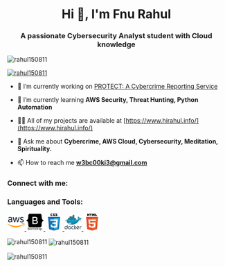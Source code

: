 <h1 align="center">Hi 👋, I'm Fnu Rahul</h1>
<h3 align="center">A passionate Cybersecurity Analyst student with Cloud knowledge</h3>

<p align="left"> <img src="https://komarev.com/ghpvc/?username=rahul150811&label=Profile%20views&color=0e75b6&style=flat" alt="rahul150811" /> </p>

<p align="left"> <a href="https://github.com/ryo-ma/github-profile-trophy"><img src="https://github-profile-trophy.vercel.app/?username=rahul150811" alt="rahul150811" /></a> </p>

- 🔭 I’m currently working on [PROTECT: A Cybercrime Reporting Service](https://www.protectnow.info)

- 🌱 I’m currently learning **AWS Security, Threat Hunting, Python Automation**

- 👨‍💻 All of my projects are available at [https://www.hirahul.info/](https://www.hirahul.info/)

- 💬 Ask me about **Cybercrime, AWS Cloud, Cybersecurity, Meditation, Spirituality.**

- 📫 How to reach me **w3bc00ki3@gmail.com**

<h3 align="left">Connect with me:</h3>
<p align="left">
</p>

<h3 align="left">Languages and Tools:</h3>
<p align="left"> <a href="https://aws.amazon.com" target="_blank" rel="noreferrer"> <img src="https://raw.githubusercontent.com/devicons/devicon/master/icons/amazonwebservices/amazonwebservices-original-wordmark.svg" alt="aws" width="40" height="40"/> </a> <a href="https://getbootstrap.com" target="_blank" rel="noreferrer"> <img src="https://raw.githubusercontent.com/devicons/devicon/master/icons/bootstrap/bootstrap-plain-wordmark.svg" alt="bootstrap" width="40" height="40"/> </a> <a href="https://www.w3schools.com/css/" target="_blank" rel="noreferrer"> <img src="https://raw.githubusercontent.com/devicons/devicon/master/icons/css3/css3-original-wordmark.svg" alt="css3" width="40" height="40"/> </a> <a href="https://www.docker.com/" target="_blank" rel="noreferrer"> <img src="https://raw.githubusercontent.com/devicons/devicon/master/icons/docker/docker-original-wordmark.svg" alt="docker" width="40" height="40"/> </a> <a href="https://www.w3.org/html/" target="_blank" rel="noreferrer"> <img src="https://raw.githubusercontent.com/devicons/devicon/master/icons/html5/html5-original-wordmark.svg" alt="html5" width="40" height="40"/> </a> </p>

<p><img align="left" src="https://github-readme-stats.vercel.app/api/top-langs?username=rahul150811&show_icons=true&locale=en&layout=compact" alt="rahul150811" /></p>

<p>&nbsp;<img align="center" src="https://github-readme-stats.vercel.app/api?username=rahul150811&show_icons=true&locale=en" alt="rahul150811" /></p>

<p><img align="center" src="https://github-readme-streak-stats.herokuapp.com/?user=rahul150811&" alt="rahul150811" /></p>
